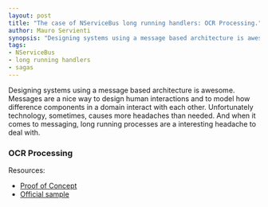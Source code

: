 ```yaml
---
layout: post
title: "The case of NServiceBus long running handlers: OCR Processing."
author: Mauro Servienti
synopsis: "Designing systems using a message based architecture is awesome. Messages are a nice way to design human interactions and to model how difference components in a domain interact with each other. Unfortunately technology, sometimes, causes more headaches than needed. And when it comes to messaging, long running processes are a interesting headache to deal with."
tags:
- NServiceBus
- long running handlers
- sagas
---
```


Designing systems using a message based architecture is awesome. Messages are a nice way to design human interactions and to model how difference components in a domain interact with each other.
Unfortunately technology, sometimes, causes more headaches than needed. And when it comes to messaging, long running processes are a interesting headache to deal with.

### OCR Processing





Resources:
* [Proof of Concept](https://github.com/mauroservienti/NServiceBus.POCs.OCRProcessing)
* [Official sample](https://docs.particular.net/samples/azure/azure-service-bus-long-running/)